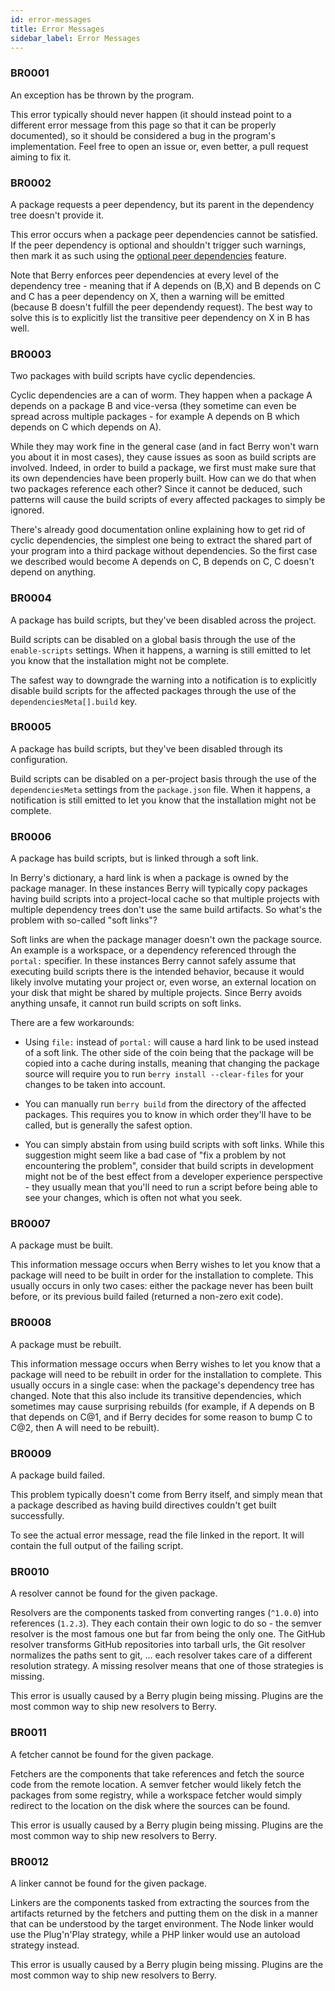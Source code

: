 ```yaml
---
id: error-messages
title: Error Messages
sidebar_label: Error Messages
---
```


### BR0001

An exception has be thrown by the program.

This error typically should never happen (it should instead point to a
different error message from this page so that it can be properly documented),
so it should be considered a bug in the program's implementation. Feel free to
open an issue or, even better, a pull request aiming to fix it.

### BR0002

A package requests a peer dependency, but its parent in the dependency tree
doesn't provide it.

This error occurs when a package peer dependencies cannot be satisfied. If the
peer dependency is optional and shouldn't trigger such warnings, then mark it as
such using the [optional peer dependencies]() feature.

Note that Berry enforces peer dependencies at every level of the dependency
tree - meaning that if A depends on (B,X) and B depends on C and C has a peer
dependency on X, then a warning will be emitted (because B doesn't fulfill the
peer dependendy request). The best way to solve this is to explicitly list the
transitive peer dependency on X in B has well.

### BR0003

Two packages with build scripts have cyclic dependencies.

Cyclic dependencies are a can of worm. They happen when a package A depends on a
package B and vice-versa (they sometime can even be spread across multiple
packages - for example A depends on B which depends on C which depends on A).

While they may work fine in the general case (and in fact Berry won't warn you
about it in most cases), they cause issues as soon as build scripts are
involved. Indeed, in order to build a package, we first must make sure that its
own dependencies have been properly built. How can we do that when two packages
reference each other? Since it cannot be deduced, such patterns will cause the
build scripts of every affected packages to simply be ignored.

There's already good documentation online explaining how to get rid of cyclic
dependencies, the simplest one being to extract the shared part of your program
into a third package without dependencies. So the first case we described would
become A depends on C, B depends on C, C doesn't depend on anything.

### BR0004

A package has build scripts, but they've been disabled across the project.

Build scripts can be disabled on a global basis through the use of the
`enable-scripts` settings. When it happens, a warning is still emitted to let
you know that the installation might not be complete.

The safest way to downgrade the warning into a notification is to explicitly
disable build scripts for the affected packages through the use of the
`dependenciesMeta[].build` key.

### BR0005

A package has build scripts, but they've been disabled through its
configuration.

Build scripts can be disabled on a per-project basis through the use of the
`dependenciesMeta` settings from the `package.json` file. When it happens, a
notification is still emitted to let you know that the installation might not
be complete.

### BR0006

A package has build scripts, but is linked through a soft link.

In Berry's dictionary, a hard link is when a package is owned by the package
manager. In these instances Berry will typically copy packages having build
scripts into a project-local cache so that multiple projects with multiple
dependency trees don't use the same build artifacts. So what's the problem with
so-called "soft links"?

Soft links are when the package manager doesn't own the package source. An
example is a workspace, or a dependency referenced through the `portal:`
specifier. In these instances Berry cannot safely assume that executing
build scripts there is the intended behavior, because it would likely involve
mutating your project or, even worse, an external location on your disk that
might be shared by multiple projects. Since Berry avoids anything unsafe, it
cannot run build scripts on soft links.

There are a few workarounds:

  - Using `file:` instead of `portal:` will cause a hard link to be used instead
    of a soft link. The other side of the coin being that the package will be
    copied into a cache during installs, meaning that changing the package
    source will require you to run `berry install --clear-files` for your
    changes to be taken into account.

  - You can manually run `berry build` from the directory of the affected
    packages. This requires you to know in which order they'll have to be
    called, but is generally the safest option.

  - You can simply abstain from using build scripts with soft links. While this
    suggestion might seem like a bad case of "fix a problem by not encountering
    the problem", consider that build scripts in development might not be of the
    best effect from a developer experience perspective - they usually mean that
    you'll need to run a script before being able to see your changes, which is
    often not what you seek.

### BR0007

A package must be built.

This information message occurs when Berry wishes to let you know that a package
will need to be built in order for the installation to complete. This usually
occurs in only two cases: either the package never has been built before, or its
previous build failed (returned a non-zero exit code).

### BR0008

A package must be rebuilt.

This information message occurs when Berry wishes to let you know that a package
will need to be rebuilt in order for the installation to complete. This usually
occurs in a single case: when the package's dependency tree has changed. Note
that this also include its transitive dependencies, which sometimes may cause
surprising rebuilds (for example, if A depends on B that depends on C@1, and if
Berry decides for some reason to bump C to C@2, then A will need to be rebuilt).

### BR0009

A package build failed.

This problem typically doesn't come from Berry itself, and simply mean that a
package described as having build directives couldn't get built successfully.

To see the actual error message, read the file linked in the report. It will
contain the full output of the failing script.

### BR0010

A resolver cannot be found for the given package.

Resolvers are the components tasked from converting ranges (`^1.0.0`) into
references (`1.2.3`). They each contain their own logic to do so - the semver
resolver is the most famous one but far from being the only one. The GitHub
resolver transforms GitHub repositories into tarball urls, the Git resolver
normalizes the paths sent to git, ... each resolver takes care of a different
resolution strategy. A missing resolver means that one of those strategies is
missing.

This error is usually caused by a Berry plugin being missing. Plugins are the
most common way to ship new resolvers to Berry.

### BR0011

A fetcher cannot be found for the given package.

Fetchers are the components that take references and fetch the source code from
the remote location. A semver fetcher would likely fetch the packages from some
registry, while a workspace fetcher would simply redirect to the location on
the disk where the sources can be found.

This error is usually caused by a Berry plugin being missing. Plugins are the
most common way to ship new resolvers to Berry.

### BR0012

A linker cannot be found for the given package.

Linkers are the components tasked from extracting the sources from the
artifacts returned by the fetchers and putting them on the disk in a manner
that can be understood by the target environment. The Node linker would use
the Plug'n'Play strategy, while a PHP linker would use an autoload strategy
instead.

This error is usually caused by a Berry plugin being missing. Plugins are the
most common way to ship new resolvers to Berry.
